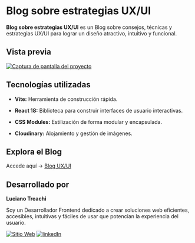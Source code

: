 # Blog sobre estrategias UX/UI

**Blog sobre estrategias UX/UI** es un Blog sobre consejos, técnicas y estrategias UX/UI para lograr un diseño atractivo, intuitivo y funcional.

## Vista previa

[![Captura de pantalla del proyecto](https://i.postimg.cc/cHdCB5dP/website.jpg)](https://postimg.cc/f3gMwCtv)

## Tecnologías utilizadas

- **Vite:** Herramienta de construcción rápida.

- **React 18:** Biblioteca para construir interfaces de usuario interactivas.

- **CSS Modules:** Estilización de forma modular y encapsulada.

- **Cloudinary:** Alojamiento y gestión de imágenes.

## Explora el Blog

Accede aquí → [Blog UX/UI](https://bloguxui.vercel.app/)

## Desarrollado por

**Luciano Treachi**

Soy un Desarrollador Frontend dedicado a crear soluciones web eficientes, accesibles, intuitivas y fáciles de usar que potencian la experiencia del usuario.

[![Sitio Web](https://img.shields.io/badge/Sitio_Web-black?style=for-the-badge&logoColor=white)](https://lucianotreachi.website/)
[![linkedIn](https://img.shields.io/badge/LinkedIn-0077B5?style=for-the-badge&logoColor=white)](https://www.linkedin.com/in/luciano-treachi/)
